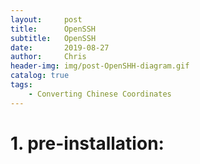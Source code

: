 ```yaml
---
layout:     post
title:      OpenSSH
subtitle:   OpenSSH
date:       2019-08-27
author:     Chris
header-img: img/post-OpenSHH-diagram.gif
catalog: true
tags:
    - Converting Chinese Coordinates
---
```





# 1.	pre-installation:
